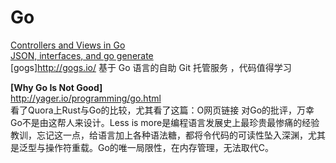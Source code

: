 Go
========

[Controllers and Views in Go](http://calhoun.io/creating-controllers-views-in-go/)  
[JSON, interfaces, and go generate](http://talks.golang.org/2015/json.slide)  
[gogs]http://gogs.io/  基于 Go 语言的自助 Git 托管服务  ，代码值得学习

**[Why Go Is Not Good]**  
http://yager.io/programming/go.html  
看了Quora上Rust与Go的比较，尤其看了这篇：O网页链接 对Go的批评，万幸Go不是由这帮人来设计。Less is more是编程语言发展史上最珍贵最惨痛的经验教训，忘记这一点，给语言加上各种语法糖，都将令代码的可读性坠入深渊，尤其是泛型与操作符重载。Go的唯一局限性，在内存管理，无法取代C。 